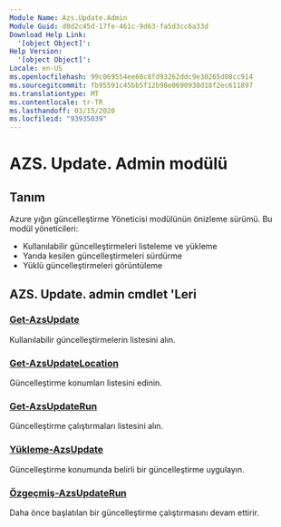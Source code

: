 ```yaml
---
Module Name: Azs.Update.Admin
Module Guid: d0d2c45d-17fe-461c-9d63-fa5d3cc6a33d
Download Help Link:
  '[object Object]': 
Help Version:
  '[object Object]': 
Locale: en-US
ms.openlocfilehash: 99c069554ee60c8fd93262ddc9e30265d08cc914
ms.sourcegitcommit: fb95591c45bb5f12b98e0690938d18f2ec611897
ms.translationtype: MT
ms.contentlocale: tr-TR
ms.lasthandoff: 03/15/2020
ms.locfileid: "93935039"
---
```

# AZS. Update. Admin modülü
## Tanım
Azure yığın güncelleştirme Yöneticisi modülünün önizleme sürümü.  Bu modül yöneticileri:
- Kullanılabilir güncelleştirmeleri listeleme ve yükleme
- Yarıda kesilen güncelleştirmeleri sürdürme
- Yüklü güncelleştirmeleri görüntüleme

## AZS. Update. admin cmdlet 'Leri
### [Get-AzsUpdate](Get-AzsUpdate.md)
Kullanılabilir güncelleştirmelerin listesini alın.

### [Get-AzsUpdateLocation](Get-AzsUpdateLocation.md)
Güncelleştirme konumları listesini edinin.

### [Get-AzsUpdateRun](Get-AzsUpdateRun.md)
Güncelleştirme çalıştırmaları listesini alın.

### [Yükleme-AzsUpdate](Install-AzsUpdate.md)
Güncelleştirme konumunda belirli bir güncelleştirme uygulayın.

### [Özgeçmiş-AzsUpdateRun](Resume-AzsUpdateRun.md)
Daha önce başlatılan bir güncelleştirme çalıştırmasını devam ettirir.

